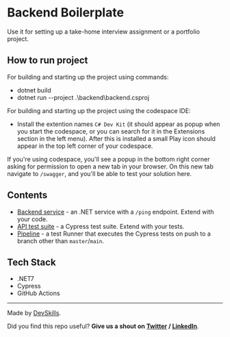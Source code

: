 # Backend Boilerplate

Use it for setting up a take-home interview assignment or a portfolio project.

## How to run project
For building and starting up the project using commands: 
- dotnet build
- dotnet run --project .\backend\backend.csproj


For building and starting up the project using the codespace IDE:
- Install the extention names `C# Dev Kit` (it should appear as popup when you start the codespace, or you can search for it in the Extensions section in the left menu). After this is installed a small Play icon should appear in the top left corner of your codespace. 

If you're using codespace, you'll see a popup in the bottom right corner asking for permission to open a new tab in your browser. On this new tab navigate to `/swagger`, and you'll be able to test your solution here.


## Contents

- [Backend service](https://github.com/DevSkillsHQ/backend-boilerplate-dotnet/tree/master/app) - an .NET service with a `/ping` endpoint. Extend with your code.
- [API test suite](https://github.com/DevSkillsHQ/backend-boilerplate-dotnet/blob/master/cypress/integration/backend.spec.js) - a Cypress test suite. Extend with your tests.
- [Pipeline](https://github.com/DevSkillsHQ/backend-boilerplate-dotnet/blob/master/.github/workflows/tests.yml) - a test Runner that executes the Cypress tests on push to a branch other than `master`/`main`.

## Tech Stack

- .NET7
- Cypress
- GitHub Actions

---

Made by [DevSkills](https://devskills.co).

Did you find this repo useful? **Give us a shout on [Twitter](https://twitter.com/DevSkillsHQ) / [LinkedIn](https://www.linkedin.com/company/devskills)**.

